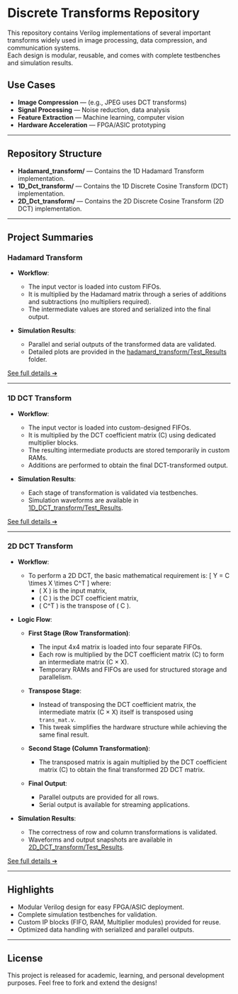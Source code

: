 # Discrete Transforms Repository

This repository contains Verilog implementations of several important transforms widely used in image processing, data compression, and communication systems.  
Each design is modular, reusable, and comes with complete testbenches and simulation results.

## Use Cases

- **Image Compression** — (e.g., JPEG uses DCT transforms)
- **Signal Processing** — Noise reduction, data analysis
- **Feature Extraction** — Machine learning, computer vision
- **Hardware Acceleration** — FPGA/ASIC prototyping

---

## Repository Structure

- **Hadamard_transform/** — Contains the 1D Hadamard Transform implementation.
- **1D_Dct_transform/** — Contains the 1D Discrete Cosine Transform (DCT) implementation.
- **2D_Dct_transform/** — Contains the 2D Discrete Cosine Transform (2D DCT) implementation.

---

## Project Summaries

### Hadamard Transform

- **Workflow**:
  - The input vector is loaded into custom FIFOs.
  - It is multiplied by the Hadamard matrix through a series of additions and subtractions (no multipliers required).
  - The intermediate values are stored and serialized into the final output.

- **Simulation Results**:
  - Parallel and serial outputs of the transformed data are validated.
  - Detailed plots are provided in the [hadamard_transform/Test_Results](Hadamard_transform/Test_Results/README.md) folder.

[See full details ➔](Hadamard_transform/README.md)

---

### 1D DCT Transform

- **Workflow**:
  - The input vector is loaded into custom-designed FIFOs.
  - It is multiplied by the DCT coefficient matrix (C) using dedicated multiplier blocks.
  - The resulting intermediate products are stored temporarily in custom RAMs.
  - Additions are performed to obtain the final DCT-transformed output.

- **Simulation Results**:
  - Each stage of transformation is validated via testbenches.
  - Simulation waveforms are available in [1D_DCT_transform/Test_Results](1D_DCT_transform/Test_Results/README.md).

[See full details ➔](1D_DCT_transform/README.md)

---

### 2D DCT Transform

- **Workflow**:
  - To perform a 2D DCT, the basic mathematical requirement is:
    \[
    Y = C \times X \times C^T
    \]
    where:
      - \( X \) is the input matrix,
      - \( C \) is the DCT coefficient matrix,
      - \( C^T \) is the transpose of \( C \).

- **Logic Flow**:
  - **First Stage (Row Transformation)**:
    - The input 4x4 matrix is loaded into four separate FIFOs.
    - Each row is multiplied by the DCT coefficient matrix (C) to form an intermediate matrix (C × X).
    - Temporary RAMs and FIFOs are used for structured storage and parallelism.

  - **Transpose Stage**:
    - Instead of transposing the DCT coefficient matrix, the intermediate matrix (C × X) itself is transposed using `trans_mat.v`.
    - This tweak simplifies the hardware structure while achieving the same final result.

  - **Second Stage (Column Transformation)**:
    - The transposed matrix is again multiplied by the DCT coefficient matrix (C) to obtain the final transformed 2D DCT matrix.

  - **Final Output**:
    - Parallel outputs are provided for all rows.
    - Serial output is available for streaming applications.

- **Simulation Results**:
  - The correctness of row and column transformations is validated.
  - Waveforms and output snapshots are available in [2D_DCT_transform/Test_Results](2D_DCT_transform/Test_results/README.md).

[See full details ➔](2D_DCT_transform/README.md)

---

## Highlights

- Modular Verilog design for easy FPGA/ASIC deployment.
- Complete simulation testbenches for validation.
- Custom IP blocks (FIFO, RAM, Multiplier modules) provided for reuse.
- Optimized data handling with serialized and parallel outputs.

---

## License

This project is released for academic, learning, and personal development purposes.
Feel free to fork and extend the designs!

